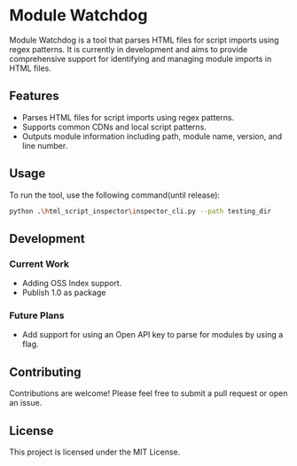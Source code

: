 # Module Watchdog

Module Watchdog is a tool that parses HTML files for script imports using regex patterns. It is currently in development and aims to provide comprehensive support for identifying and managing module imports in HTML files.

## Features

- Parses HTML files for script imports using regex patterns.
- Supports common CDNs and local script patterns.
- Outputs module information including path, module name, version, and line number.

## Usage

To run the tool, use the following command(until release):

```sh
python .\html_script_inspector\inspector_cli.py --path testing_dir
```

## Development

### Current Work

- Adding OSS Index support.
- Publish 1.0 as package

### Future Plans

- Add support for using an Open API key to parse for modules by using a flag.

## Contributing

Contributions are welcome! Please feel free to submit a pull request or open an issue.

## License

This project is licensed under the MIT License.
